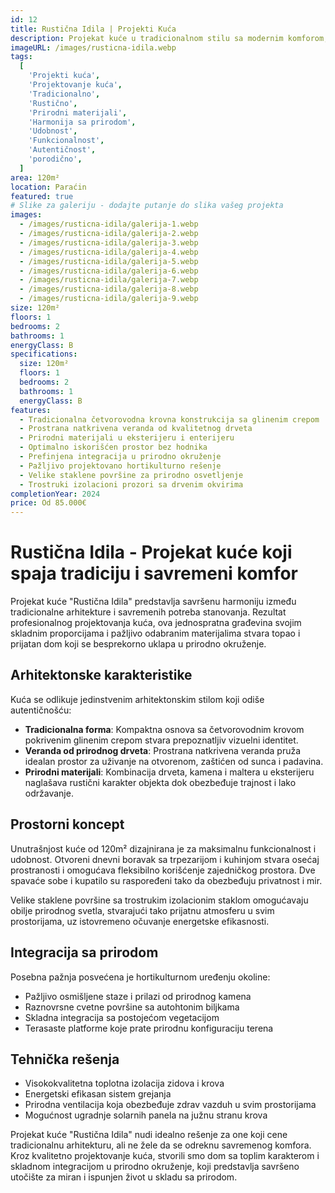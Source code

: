 ```yaml
---
id: 12
title: Rustična Idila | Projekti Kuća
description: Projekat kuće u tradicionalnom stilu sa modernim komforom, savršeno integrisan u prirodno okruženje. Profesionalno projektovanje kuća koje spaja autentični arhitektonski stil i savremene potrebe, sa naglaskom na harmoniju sa okolinom. Idealan izbor za ljubitelje tradicionalne arhitekture koji traže kvalitetne projekte kuća.
imageURL: /images/rusticna-idila.webp
tags:
  [
    'Projekti kuća',
    'Projektovanje kuća',
    'Tradicionalno',
    'Rustično',
    'Prirodni materijali',
    'Harmonija sa prirodom',
    'Udobnost',
    'Funkcionalnost',
    'Autentičnost',
    'porodično',
  ]
area: 120m²
location: Paraćin
featured: true
# Slike za galeriju - dodajte putanje do slika vašeg projekta
images:
  - /images/rusticna-idila/galerija-1.webp
  - /images/rusticna-idila/galerija-2.webp
  - /images/rusticna-idila/galerija-3.webp
  - /images/rusticna-idila/galerija-4.webp
  - /images/rusticna-idila/galerija-5.webp
  - /images/rusticna-idila/galerija-6.webp
  - /images/rusticna-idila/galerija-7.webp
  - /images/rusticna-idila/galerija-8.webp
  - /images/rusticna-idila/galerija-9.webp
size: 120m²
floors: 1
bedrooms: 2
bathrooms: 1
energyClass: B
specifications:
  size: 120m²
  floors: 1
  bedrooms: 2
  bathrooms: 1
  energyClass: B
features:
  - Tradicionalna četvorovodna krovna konstrukcija sa glinenim crepom
  - Prostrana natkrivena veranda od kvalitetnog drveta
  - Prirodni materijali u eksterijeru i enterijeru
  - Optimalno iskorišćen prostor bez hodnika
  - Prefinjena integracija u prirodno okruženje
  - Pažljivo projektovano hortikulturno rešenje
  - Velike staklene površine za prirodno osvetljenje
  - Trostruki izolacioni prozori sa drvenim okvirima
completionYear: 2024
price: Od 85.000€
---
```


# Rustična Idila - Projekat kuće koji spaja tradiciju i savremeni komfor

Projekat kuće "Rustična Idila" predstavlja savršenu harmoniju između tradicionalne arhitekture i savremenih potreba stanovanja. Rezultat profesionalnog projektovanja kuća, ova jednospratna građevina svojim skladnim proporcijama i pažljivo odabranim materijalima stvara topao i prijatan dom koji se besprekorno uklapa u prirodno okruženje.

## Arhitektonske karakteristike

Kuća se odlikuje jedinstvenim arhitektonskim stilom koji odiše autentičnošću:

- **Tradicionalna forma**: Kompaktna osnova sa četvorovodnim krovom pokrivenim glinenim crepom stvara prepoznatljiv vizuelni identitet.
- **Veranda od prirodnog drveta**: Prostrana natkrivena veranda pruža idealan prostor za uživanje na otvorenom, zaštićen od sunca i padavina.
- **Prirodni materijali**: Kombinacija drveta, kamena i maltera u eksterijeru naglašava rustični karakter objekta dok obezbeđuje trajnost i lako održavanje.

## Prostorni koncept

Unutrašnjost kuće od 120m² dizajnirana je za maksimalnu funkcionalnost i udobnost. Otvoreni dnevni boravak sa trpezarijom i kuhinjom stvara osećaj prostranosti i omogućava fleksibilno korišćenje zajedničkog prostora. Dve spavaće sobe i kupatilo su raspoređeni tako da obezbeđuju privatnost i mir.

Velike staklene površine sa trostrukim izolacionim staklom omogućavaju obilje prirodnog svetla, stvarajući tako prijatnu atmosferu u svim prostorijama, uz istovremeno očuvanje energetske efikasnosti.

## Integracija sa prirodom

Posebna pažnja posvećena je hortikulturnom uređenju okoline:

- Pažljivo osmišljene staze i prilazi od prirodnog kamena
- Raznovrsne cvetne površine sa autohtonim biljkama
- Skladna integracija sa postojećom vegetacijom
- Terasaste platforme koje prate prirodnu konfiguraciju terena

## Tehnička rešenja

- Visokokvalitetna toplotna izolacija zidova i krova
- Energetski efikasan sistem grejanja
- Prirodna ventilacija koja obezbeđuje zdrav vazduh u svim prostorijama
- Mogućnost ugradnje solarnih panela na južnu stranu krova

Projekat kuće "Rustična Idila" nudi idealno rešenje za one koji cene tradicionalnu arhitekturu, ali ne žele da se odreknu savremenog komfora. Kroz kvalitetno projektovanje kuća, stvorili smo dom sa toplim karakterom i skladnom integracijom u prirodno okruženje, koji predstavlja savršeno utočište za miran i ispunjen život u skladu sa prirodom.
